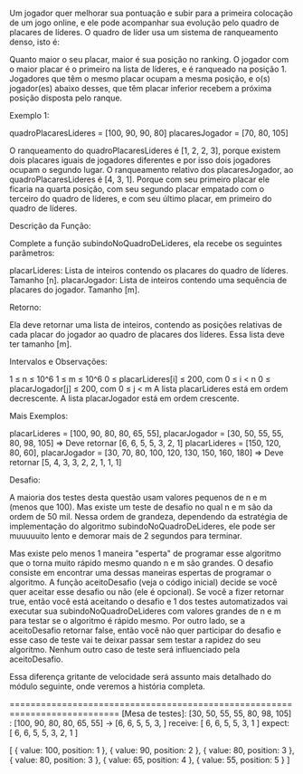 Um jogador quer melhorar sua pontuação e subir para a primeira colocação de um jogo online, e ele pode acompanhar sua evolução pelo quadro de placares de líderes. O quadro de líder usa um sistema de ranqueamento denso, isto é:



Quanto maior o seu placar, maior é sua posição no ranking. O jogador com o maior placar é o primeiro na lista de líderes, e é ranqueado na posição 1.
Jogadores que têm o mesmo placar ocupam a mesma posição, e o(s) jogador(es) abaixo desses, que têm placar inferior recebem a próxima posição disposta pelo ranque.


Exemplo 1:



quadroPlacaresLideres = [100, 90, 90, 80]
placaresJogador = [70, 80, 105]


O ranqueamento do quadroPlacaresLideres é [1, 2, 2, 3], porque existem dois placares iguais de jogadores diferentes e por isso dois jogadores ocupam o segundo lugar. O ranqueamento relativo dos placaresJogador, ao quadroPlacaresLideres é [4, 3, 1]. Porque com seu primeiro placar ele ficaria na quarta posição, com seu segundo placar empatado com o terceiro do quadro de líderes, e com seu último placar, em primeiro do quadro de líderes.



Descrição da Função:



Complete a função subindoNoQuadroDeLideres, ela recebe os seguintes parâmetros:



placarLideres: Lista de inteiros contendo os placares do quadro de líderes. Tamanho [n].
placarJogador: Lista de inteiros contendo uma sequência de placares do jogador. Tamanho [m].


Retorno:



Ela deve retornar uma lista de inteiros, contendo as posições relativas de cada placar do jogador ao quadro de placares dos líderes. Essa lista deve ter tamanho [m].



Intervalos e Observações:



1 ≤ n ≤ 10^6
1 ≤ m ≤ 10^6
0 ≤ placarLideres[i] ≤ 200, com 0 ≤ i < n
0 ≤ placarJogador[j] ≤ 200, com 0 ≤ j < m
A lista placarLideres está em ordem decrescente.
A lista placarJogador está em ordem crescente.


Mais Exemplos:



placarLideres = [100, 90, 80, 80, 65, 55], placarJogador = [30, 50, 55, 55, 80, 98, 105] ⇒ Deve retornar [6, 6, 5, 5, 3, 2, 1]
placarLideres = [150, 120, 80, 60], placarJogador = [30, 70, 80, 100, 120, 130, 150, 160, 180] ⇒ Deve retornar [5, 4, 3, 3, 2, 2, 1, 1, 1]


Desafio:



A maioria dos testes desta questão usam valores pequenos de n e m (menos que 100). Mas existe um teste de desafio no qual n e m são da ordem de 50 mil. Nessa ordem de grandeza, dependendo da estratégia de implementação do algoritmo subindoNoQuadroDeLideres, ele pode ser muuuuuito lento e demorar mais de 2 segundos para terminar.



Mas existe pelo menos 1 maneira "esperta" de programar esse algoritmo que o torna muito rápido mesmo quando n e m são grandes. O desafio consiste em encontrar uma dessas maneiras espertas de programar o algoritmo. A função aceitoDesafio (veja o código inicial) decide se você quer aceitar esse desafio ou não (ele é opcional). Se você a fizer retornar true, então você está aceitando o desafio e 1 dos testes automatizados vai executar sua subindoNoQuadroDeLideres com valores grandes de n e m para testar se o algoritmo é rápido mesmo. Por outro lado, se a aceitoDesafio retornar false, então você não quer participar do desafio e esse caso de teste vai te deixar passar sem testar a rapidez do seu algoritmo. Nenhum outro caso de teste será influenciado pela aceitoDesafio.



Essa diferença gritante de velocidade será assunto mais detalhado do módulo seguinte, onde veremos a história completa.

===========================================================================
[Mesa de testes]:
[30, 50, 55, 55, 80, 98, 105] : [100, 90, 80, 80, 65, 55] -> [6, 6, 5, 5, 3, ]
receive: [ 6, 6, 5, 5, 3, 1 ]
expect: [ 6, 6, 5, 5, 3, 2, 1 ]

[
  { value: 100, position: 1 },
  { value: 90, position: 2 },
  { value: 80, position: 3 },
  { value: 80, position: 3 },
  { value: 65, position: 4 },
  { value: 55, position: 5 }
]